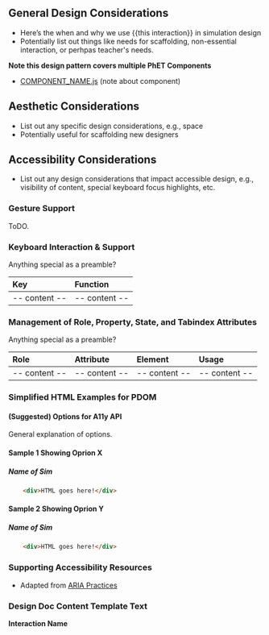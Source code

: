 ## General Design Considerations

* Here’s the when and why we use {{this interaction}} in simulation design
* Potentially list out things like needs for scaffolding, non-essential interaction, or perhpas teacher's needs.

**Note this design pattern covers multiple PhET Components**
* [COMPONENT_NAME.js](../js/COMPONENT_NAME.js) (note about component)

## Aesthetic Considerations
* List out any specific design considerations, e.g., space
* Potentially useful for scaffolding new designers

## Accessibility Considerations
* List out any design considerations that impact accessible design, e.g., visibility of content, special keyboard focus highlights, etc.


### Gesture Support
ToDO.

### Keyboard Interaction & Support
Anything special as a preamble?

| Key        | Function |
|:-----------|:---------|
|-- content --|-- content -- |


### Management of Role, Property, State, and Tabindex Attributes
Anything special as a preamble?

| Role | Attribute | Element | Usage |
|:-----|:----------|:------- |:------|
|-- content --|-- content -- |-- content --|-- content -- |


### Simplified HTML Examples for PDOM
#### (Suggested) Options for A11y API
General explanation of options.

#### Sample 1 Showing Oprion X
#####  Name of Sim 
```html
	<div>HTML goes here!</div>
```

#### Sample 2 Showing Oprion Y
#####  Name of Sim 

```html
	<div>HTML goes here!</div>
```

### Supporting Accessibility Resources
* Adapted from [ARIA Practices]()

### Design Doc Content Template Text
**Interaction Name**


